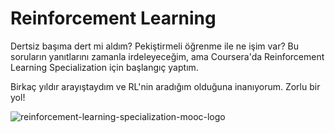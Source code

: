 # Reinforcement Learning

Dertsiz başıma dert mi aldım? Pekiştirmeli öğrenme ile ne işim var? Bu soruların yanıtlarını zamanla irdeleyeceğim, ama Coursera'da Reinforcement Learning Specialization için başlangıç yaptım. 

Birkaç yıldır arayıştaydım ve RL'nin aradığım olduğuna inanıyorum. Zorlu bir yol! 

![reinforcement-learning-specialization-mooc-logo](https://github.com/companyakis/reinforcement-learning/assets/77589867/9b43bccf-8c5f-41d2-a91d-2305830f3b5c)


